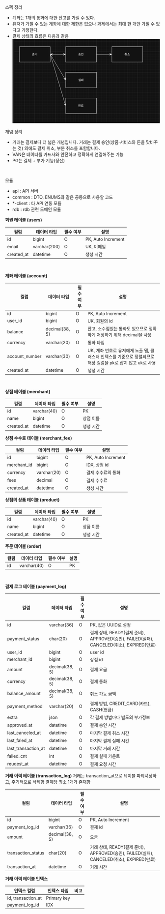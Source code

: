 스펙 정리

- 계좌는 1개의 통화에 대한 잔고를 가질 수 있다.
- 유저가 가질 수 있는 계좌에 대한 제한은 없으나 과제에서는 최대 한 개만 가질 수 있다고 가정한다.
- 결제 상태의 흐름은 다음과 같음
![img.png](img.png)

개념 정리
- 거래는 결제보다 더 넓은 개념입니다. 거래는 결제 승인(상품·서비스와 돈을 맞바꾸는 것) 외에도 결제 취소, 부분 취소를 포함합니다.
- VAN은 데이터를 카드사와 안전하고 정확하게 연결해주는 기능
- PG는 결제 + 부가 기능(정산)

<br>

모듈 
- api :  API 서버
- common : DTO, ENUMS와 같은 공통으로 사용할 코드
- *-client : 타 API 연동 모듈
- rdb : rdb 관련 도메인 모듈

**회원 테이블 (users)**

| 컬럼         | 데이터 타입       | 필수 여부 | 설명                 |
|------------|--------------|-------|--------------------|
| id         | bigint       | O     | PK, Auto Increment |
| email      | varchar(200) | O     | UK, 이메일
| created_at | datetime     | O     | 생성 시간

<br>

**계좌 테이블 (account)**

| 컬럼             | 데이터 타입         | 필수 여부 | 설명                 |
|----------------|----------------|-------|--------------------|
| id             | bigint         | O     | PK, Auto Increment |
| user_id        | bigint         | O     | UK, 회원의 id
| balance        | decimal(38, 5) | O     | 잔고, 소수점있는 통화도 있으므로 정확하게 저장하기 위해 decimal을 사용
| currency       | varchar(20)    | O     | 통화 타입
| account_number | varchar(30)    | O     | UK, 계좌 번호로 유저에게 노출 됌, 클러스터 인덱스를 기준으로 정렬되므로 해당 컬럼을 pk로 잡지 않고 uk로 사용
| created_at     | datetime       | O     | 생성 시간

<br>

**상점 테이블 (merchant)**

| 컬럼         | 데이터 타입      | 필수 여부 | 설명               |
|------------|-------------|-------|------------------|
| id         | varchar(40) | O     | PK |
| name       | bigint      | O     | 상점 이름
| created_at | datetime    | O     | 생성 시간

**상점 수수료 테이블 (merchant_fee)**

| 컬럼          | 데이터 타입        | 필수 여부 | 설명                 |
|-------------|---------------|-------|--------------------|
| id          | bigint        | O     | PK, Auto Increment |
| merchant_id | bigint        | O     | IDX, 상점 id
| currency    | varchar(20)   | O     | 결제 수수료의 통화
| fees        | decimal        | O     | 결제 수수료
| created_at  | datetime      | O     | 생성 시간


**상점의 상품 테이블 (product)**

| 컬럼         | 데이터 타입      | 필수 여부 | 설명               |
|------------|-------------|-------|------------------|
| id         | varchar(40) | O     | PK |
| name       | bigint      | O     | 상품 이름
| created_at | datetime    | O     | 생성 시간


**주문 테이블 (order)**

| 컬럼         | 데이터 타입      | 필수 여부  | 설명               |
|------------|----------------|----------|------------------|
| id         | varchar(40)    | O        | PK |
<br>

**결제 로그 테이블 (payment_log)**

| 컬럼                  | 데이터 타입         | 필수 여부   | 설명                                     |
|---------------------|----------------|---------|----------------------------------------|
| id                  | varchar(36)    | O       | PK, 값은 UUID로 설정 
| payment_status      | char(20)       | O       | 결제 상태, READY(결제 준비), APPROVED(승인), FAILED(실패), CANCELED(취소), EXPIRED(만료)
| user_id             | bigint         | O       | user id
| merchant_id         | bigint         | O       | 상점 id
| amount              | decimal(38, 5) | O       | 결제 요금
| currency            | decimal(38, 5) | O       | 결제 통화
| balance_amount      | decimal(38, 5) | O       | 취소 가능 금액
| payment_method      | varchar(20)    | O       | 결제 방법, CREDIT_CARD(카드), CASH(현금)                             
| extra               | json           | O       | 각 결제 방법마다 별도의 부가정보
| approved_at         | datetime       | O       | 결제 승인 시간
| last_canceled_at    | datetime       | O       | 마지막 결제 취소 시간
| last_faled_at       | datetime       | O       | 마지막 결제 실패 시간
| last_transaction_at | datetime       | O       | 마지막 거래 시간
| failed_cnt          | int            | O       | 결제 실패 카운트
| reuqest_at          | datetime       | O       | 결제 요청 시간


**거래 이력 테이블 (transaction_log)**
거래는 transaction_at으로 테이블 파티셔닝하고, 주기적으로 삭제함
결제당 최소 1개가 존재함

| 컬럼                 | 데이터 타입         | 필수 여부   | 설명                                     |
|--------------------|----------------|---------|----------------------------------------|
| id                 | bigint         | O       | PK, Auto Increment
| payment_log_id     | varchar(36)    | O       | 결제 id                                  
| amount             | decimal(38, 5) | O       | 요금
| transaction_status | char(20)       | O       | 거래 상태, READY(결제 준비), APPROVED(승인), FAILED(실패), CANCELED(취소), EXPIRED(만료)
| transaction_at     | datetime       | O       | 거래 시간 

**거래 이력 테이블 인덱스**

| 인덱스 컬럼             | 인덱스 타입      | 비고                                            |
|--------------------|-------------|-----------------------------------------------|
| id, transaction_at | Primary key |
| payment_log_id     | IDX         |





